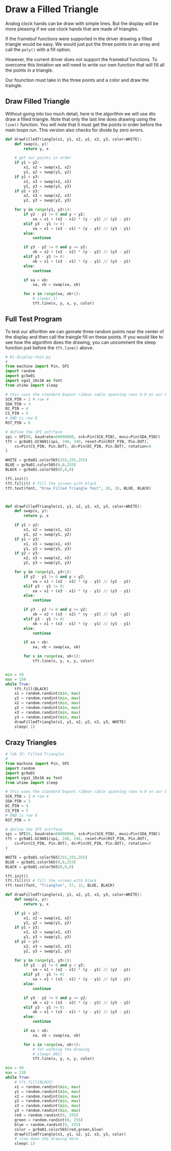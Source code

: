 # Draw a Filled Triangle

Analog clock hands can be draw with simple lines.  But the display will
be more pleasing if we use clock hands that are made of triangles.

If the framebuf functions were supported in the driver drawing a filled triangle
would be easy.  We would just put the three points in an array and call
the ```poly()``` with a fill option.

However, the current driver does not support the framebuf functions.  To
overcome this limiation we will need to write our own function that
will fill all the points in a triangle.

Our founction must take in the three points and a color and
draw the traingle.

## Draw Filled Triangle

Without going into too much detail, here is
the algorithm we will use dto draw a filled triangle.
Note that only the last line does drawing using the ```line()``` function.
You will note that it must get the points in order
before the main loops run.
This version also checks for divide by zero errors.

```py
def drawFilledTriangle(x1, y1, x2, y2, x3, y3, color=WHITE):
    def swap(x, y):
        return y, x

    # get our points in order
    if y1 > y2:
        x1, x2 = swap(x1, x2)
        y1, y2 = swap(y1, y2)
    if y1 > y3:
        x1, x3 = swap(x1, x3)
        y1, y3 = swap(y1, y3)
    if y2 > y3:
        x2, x3 = swap(x2, x3)
        y2, y3 = swap(y2, y3)

    for y in range(y1, y3+1):
        if y2 - y1 != 0 and y < y2:
            xa = x1 + (x2 - x1) * (y - y1) // (y2 - y1)
        elif y3 - y1 != 0:
            xa = x1 + (x3 - x1) * (y - y1) // (y3 - y1)
        else:
            continue

        if y3 - y2 != 0 and y >= y2:
            xb = x2 + (x3 - x2) * (y - y2) // (y3 - y2)
        elif y3 - y1 != 0:
            xb = x1 + (x3 - x1) * (y - y1) // (y3 - y1)
        else:
            continue

        if xa > xb:
            xa, xb = swap(xa, xb)

        for x in range(xa, xb+1):
            # sleep(.1)
            tft.line(x, y, x, y, color)
```

## Full Test Program

To test our alforithm we can genrate three random points near the center of the display
and then call the traingle fill on these points.  If you would like to see
how the algorithm does the drawing, you can uncomment the sleep function just
before the ```tft.line()``` above.

```py
# 01-display-test.py
# 
from machine import Pin, SPI
import random
import gc9a01
import vga1_16x16 as font
from utime import sleep

# this uses the standard Dupont ribbon cable spanning rows 4-9 on our breadboard
SCK_PIN = 2 # row 4
SDA_PIN = 3
DC_PIN = 4
CS_PIN = 5
# GND is row 8
RST_PIN = 6

# define the SPI intrface
spi = SPI(0, baudrate=60000000, sck=Pin(SCK_PIN), mosi=Pin(SDA_PIN))
tft = gc9a01.GC9A01(spi, 240, 240, reset=Pin(RST_PIN, Pin.OUT),
    cs=Pin(CS_PIN, Pin.OUT), dc=Pin(DC_PIN, Pin.OUT), rotation=0
)

WHITE = gc9a01.color565(255,255,255)
BLUE = gc9a01.color565(0,0,255)
BLACK = gc9a01.color565(0,0,0)

tft.init()
tft.fill(0) # fill the screen with black
tft.text(font, "Draw Filled Triangle Test", 20, 10, BLUE, BLACK)



def drawFilledTriangle(x1, y1, x2, y2, x3, y3, color=WHITE):
    def swap(x, y):
        return y, x

    if y1 > y2:
        x1, x2 = swap(x1, x2)
        y1, y2 = swap(y1, y2)
    if y1 > y3:
        x1, x3 = swap(x1, x3)
        y1, y3 = swap(y1, y3)
    if y2 > y3:
        x2, x3 = swap(x2, x3)
        y2, y3 = swap(y2, y3)

    for y in range(y1, y3+1):
        if y2 - y1 != 0 and y < y2:
            xa = x1 + (x2 - x1) * (y - y1) // (y2 - y1)
        elif y3 - y1 != 0:
            xa = x1 + (x3 - x1) * (y - y1) // (y3 - y1)
        else:
            continue

        if y3 - y2 != 0 and y >= y2:
            xb = x2 + (x3 - x2) * (y - y2) // (y3 - y2)
        elif y3 - y1 != 0:
            xb = x1 + (x3 - x1) * (y - y1) // (y3 - y1)
        else:
            continue

        if xa > xb:
            xa, xb = swap(xa, xb)

        for x in range(xa, xb+1):
            tft.line(x, y, x, y, color)


min = 50
max = 150
while True:
    tft.fill(BLACK)
    x1 = random.randint(min, max)
    y1 = random.randint(min, max)
    x2 = random.randint(min, max)
    y2 = random.randint(min, max)
    x3 = random.randint(min, max)
    y3 = random.randint(min, max)
    drawFilledTriangle(x1, y1, x2, y2, x3, y3, WHITE)
    sleep(.1)
```

## Crazy Triangles

```py
# lab 15: Filled Triangles
# 
from machine import Pin, SPI
import random
import gc9a01
import vga1_16x16 as font
from utime import sleep

# this uses the standard Dupont ribbon cable spanning rows 4-9 on our breadboard
SCK_PIN = 2 # row 4
SDA_PIN = 3
DC_PIN = 4
CS_PIN = 5
# GND is row 8
RST_PIN = 6

# define the SPI intrface
spi = SPI(0, baudrate=60000000, sck=Pin(SCK_PIN), mosi=Pin(SDA_PIN))
tft = gc9a01.GC9A01(spi, 240, 240, reset=Pin(RST_PIN, Pin.OUT),
    cs=Pin(CS_PIN, Pin.OUT), dc=Pin(DC_PIN, Pin.OUT), rotation=0
)

WHITE = gc9a01.color565(255,255,255)
BLUE = gc9a01.color565(0,0,255)
BLACK = gc9a01.color565(0,0,0)

tft.init()
tft.fill(0) # fill the screen with black
tft.text(font, "Triangles", 57, 22, BLUE, BLACK)

def drawFilledTriangle(x1, y1, x2, y2, x3, y3, color=WHITE):
    def swap(x, y):
        return y, x

    if y1 > y2:
        x1, x2 = swap(x1, x2)
        y1, y2 = swap(y1, y2)
    if y1 > y3:
        x1, x3 = swap(x1, x3)
        y1, y3 = swap(y1, y3)
    if y2 > y3:
        x2, x3 = swap(x2, x3)
        y2, y3 = swap(y2, y3)

    for y in range(y1, y3+1):
        if y2 - y1 != 0 and y < y2:
            xa = x1 + (x2 - x1) * (y - y1) // (y2 - y1)
        elif y3 - y1 != 0:
            xa = x1 + (x3 - x1) * (y - y1) // (y3 - y1)
        else:
            continue

        if y3 - y2 != 0 and y >= y2:
            xb = x2 + (x3 - x2) * (y - y2) // (y3 - y2)
        elif y3 - y1 != 0:
            xb = x1 + (x3 - x1) * (y - y1) // (y3 - y1)
        else:
            continue

        if xa > xb:
            xa, xb = swap(xa, xb)

        for x in range(xa, xb+1):
            # for wathing the drawing
            # sleep(.001)
            tft.line(x, y, x, y, color)

min = 40
max = 220
while True:
    # tft.fill(BLACK)
    x1 = random.randint(min, max)
    y1 = random.randint(min, max)
    x2 = random.randint(min, max)
    y2 = random.randint(min, max)
    x3 = random.randint(min, max)
    y3 = random.randint(min, max)
    red = random.randint(0, 255)
    green = random.randint(0, 255)
    blue = random.randint(0, 255)
    color = gc9a01.color565(red,green,blue)
    drawFilledTriangle(x1, y1, x2, y2, x3, y3, color)
    # slow down the drawing here
    sleep(.1)
```